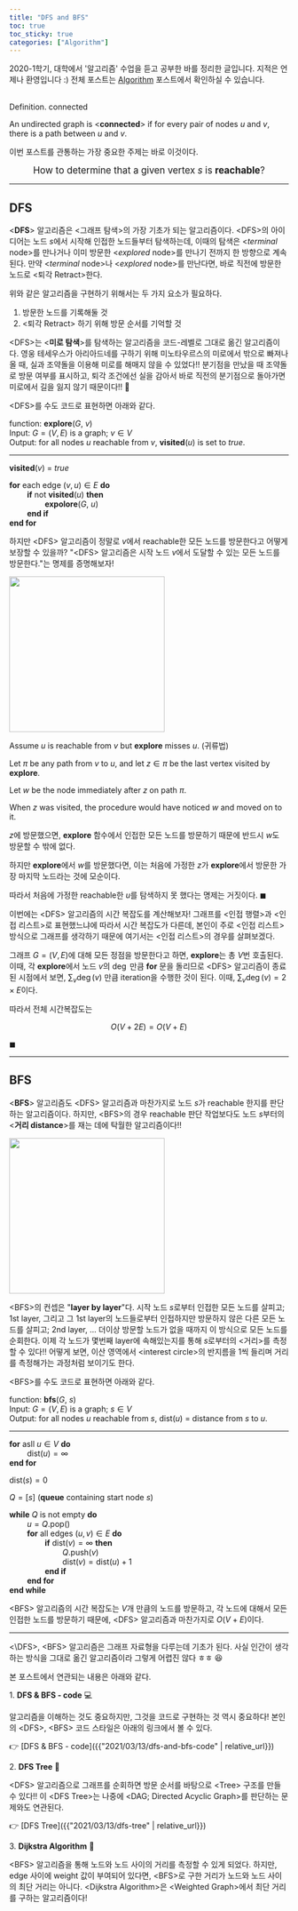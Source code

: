 ```yaml
---
title: "DFS and BFS"
toc: true
toc_sticky: true
categories: ["Algorithm"]
---
```



2020-1학기, 대학에서 '알고리즘' 수업을 듣고 공부한 바를 정리한 글입니다. 지적은 언제나 환영입니다 :) 전체 포스트는 [Algorithm](/categories/algorithm) 포스트에서 확인하실 수 있습니다.

<br><span class="statement-title">Definition.</span> connected<br>

An undirected graph is \<**connected**\> if for every pair of nodes $u$ and $v$, there is a path between $u$ and $v$.

이번 포스트를 관통하는 가장 중요한 주제는 바로 이것이다.

<div class="statement" markdown="1" style="text-align: center;">

<big>How to determine that a given vertex $s$ is **reachable**?</big>

</div>

<hr/>

## DFS

\<**DFS**\> 알고리즘은 \<그래프 탐색\>의 가장 기초가 되는 알고리즘이다. \<DFS\>의 아이디어는 노드 $s$에서 시작해 인접한 노드들부터 탐색하는데, 이때의 탐색은 \<*terminal* node\>를 만나거나 이미 방문한 \<*explored* node\>를 만나기 전까지 한 방향으로 계속 된다. 만약 \<*terminal* node\>나 \<*explored* node\>를 만난다면, 바로 직전에 방문한 노드로 \<퇴각 Retract\>한다.

위와 같은 알고리즘을 구현하기 위해서는 두 가지 요소가 필요하다.

1. 방문한 노드를 기록해둘 것
2. \<퇴각 Retract\> 하기 위해 방문 순서를 기억할 것

\<DFS\>는 \<**미로 탐색**\>를 탐색하는 알고리즘을 코드-레벨로 그대로 옮긴 알고리즘이다. 영웅 테세우스가 아리아드네를 구하기 위해 미노타우르스의 미로에서 밖으로 빠져나올 때, 실과 조약돌을 이용해 미로를 해매지 않을 수 있었다!! 분기점을 만났을 때 조약돌로 방문 여부를 표시하고, 퇴각 조건에선 실을 감아서 바로 직전의 분기점으로 돌아가면 미로에서 길을 잃지 않기 때문이다!! 🤩

\<DFS\>를 수도 코드로 표현하면 아래와 같다.

<div class="proof" markdown="1">

function: **explore**($G$, $v$)<br/>
Input: $G=(V, E)$ is a graph; $v \in V$<br/>
Output: for all nodes $u$ reachable from $v$, **visited**($u$) is set to $true$.

<hr/>

**visited**($v$) = $true$

**for** each edge $(v, u) \in E$ **do**<br/>
&emsp;&emsp; **if** not **visited**($u$) **then**<br/>
&emsp;&emsp; &emsp;&emsp; **expolore**($G$, $u$)<br/>
&emsp;&emsp; **end if**<br/>
**end for**

</div>

하지만 \<DFS\> 알고리즘이 정말로 $v$에서 reachable한 모든 노드를 방문한다고 어떻게 보장할 수 있을까? "\<DFS\> 알고리즘은 시작 노드 $v$에서 도달할 수 있는 모든 노드를 방문한다."는 명제를 증명해보자!

<div class="proof" markdown="1">

<div class="img-wrapper">
  <img src="{{ "/images/computer-science/algorithm/dfs-1.jpg" | relative_url }}" width="280px">
</div>

Assume $u$ is reachable from $v$ but **explore** misses $u$. (귀류법)

Let $\pi$ be any path from $v$ to $u$, and let $z \in \pi$ be the last vertex visited by **explore**.

Let $w$ be the node immediately after $z$ on path $\pi$.

When $z$ was visited, the procedure would have noticed $w$ and moved on to it.

$z$에 방문했으면, **explore** 함수에서 인접한 모든 노드를 방문하기 때문에 반드시 $w$도 방문할 수 밖에 없다.

하지만 **explore**에서 $w$를 방문했다면, 이는 처음에 가정한 $z$가 **explore**에서 방문한 가장 마지막 노드라는 것에 모순이다.

따라서 처음에 가정한 reachable한 $u$를 탐색하지 못 했다는 명제는 거짓이다. $\blacksquare$

</div>

이번에는 \<DFS\> 알고리즘의 시간 복잡도를 계산해보자! 그래프를 \<인접 행렬\>과 \<인접 리스트\>로 표현했느냐에 따라서 시간 복잡도가 다른데, 본인이 주로 \<인접 리스트\> 방식으로 그래프를 생각하기 때문에 여기서는 \<인접 리스트\>의 경우를 살펴보겠다.

<div class="proof" markdown="1">

그래프 $G=(V, E)$에 대해 모든 정점을 방문한다고 하면, **explore**는 총 $V$번 호출된다. 이때, 각 **explore**에서 노드 $v$의 $\deg$ 만큼 **for** 문을 돌리므로 \<DFS\> 알고리즘이 종료된 시점에서 보면, $\displaystyle \sum_{v} \deg(v)$ 만큼 iteration을 수행한 것이 된다. 이때, $\displaystyle \sum_{v} \deg(v) = 2 \times E$이다.

따라서 전체 시간복잡도는

$$
O(V + 2E) = O(V + E)
$$

$\blacksquare$

</div>

<hr/>


## BFS

\<**BFS**\> 알고리즘도 \<DFS\> 알고리즘과 마찬가지로 노드 $s$가 reachable 한지를 판단하는 알고리즘이다. 하지만, \<BFS\>의 경우 reachable 판단 작업보다도 노드 $s$부터의 \<**거리 distance**\>를 재는 데에 탁월한 알고리즘이다!!

<div class="img-wrapper">
  <img src="{{ "/images/computer-science/algorithm/bfs-1.jpg" | relative_url }}" width="280px">
</div>

\<BFS\>의 컨셉은 "**layer by layer**"다. 시작 노드 $s$로부터 인접한 모든 노드를 살피고; 1st layer, 그리고 그 1st layer의 노드들로부터 인접하지만 방문하지 않은 다른 모든 노드를 살피고; 2nd layer, ... 더이상 방문할 노드가 없을 때까지 이 방식으로 모든 노드를 순회한다. 이제 각 노드가 몇번째 layer에 속해있는지를 통해 $s$로부터의 \<거리\>를 측정할 수 있다!! 어떻게 보면, 이산 영역에서 \<interest circle\>의 반지름을 1씩 들리며 거리를 측정해가는 과정처럼 보이기도 한다.

\<BFS\>를 수도 코드로 표현하면 아래와 같다.

<div class="proof" markdown="1">

function: **bfs**($G$, $s$)<br/>
Input: $G=(V, E)$ is a graph; $s \in V$<br/>
Output: for all nodes $u$ reachable from $s$, $\textsf{dist}(u)$ = distance from $s$ to $u$.

<hr/>

**for** asll $u \in V$ **do**<br/>
&emsp;&emsp; $\textsf{dist}(u) = \infty$<br/>
**end for**

$\textsf{dist}(s) = 0$

$Q = [s]$ (**queue** containing start node $s$)

**while** $Q$ is not empty **do**<br/>
&emsp;&emsp; $u=Q.\textsf{pop}()$<br/>
&emsp;&emsp; **for** all edges $(u, v) \in E$ **do**<br/>
&emsp;&emsp; &emsp;&emsp; **if** $\textsf{dist}(v) = \infty$ **then** <br/>
&emsp;&emsp; &emsp;&emsp; &emsp;&emsp; $Q.\textsf{push}(v)$<br/>
&emsp;&emsp; &emsp;&emsp; &emsp;&emsp; $\textsf{dist}(v) = \textsf{dist}(u) + 1$<br/>
&emsp;&emsp; &emsp;&emsp; **end if**<br/>
&emsp;&emsp; **end for**<br/>
**end while**

</div>

\<BFS\> 알고리즘의 시간 복잡도는 $V$개 만큼의 노드를 방문하고, 각 노드에 대해서 모든 인접한 노드를 방문하기 때문에, \<DFS\> 알고리즘과 마찬가지로 $O(V + E)$이다.

<hr/>

<\DFS\>, \<BFS\> 알고리즘은 그래프 자료형을 다루는데 기초가 된다. 사실 인간이 생각하는 방식을 그대로 옮긴 알고리즘이라 그렇게 어렵진 않다 ㅎㅎ 😆

본 포스트에서 연관되는 내용은 아래와 같다.

1\. **DFS & BFS - code** 💻

알고리즘을 이해하는 것도 중요하지만, 그것을 코드로 구현하는 것 역시 중요하다! 본인의 \<DFS\>, \<BFS\> 코드 스타일은 아래의 링크에서 볼 수 있다.

👉 [DFS & BFS - code]({{"2021/03/13/dfs-and-bfs-code" | relative_url}})

2\. **DFS Tree** 🌲

\<DFS\> 알고리즘으로 그래프를 순회하면 방문 순서를 바탕으로 \<Tree\> 구조를 만들 수 있다!! 이 \<DFS Tree\>는 나중에 \<DAG; Directed Acyclic Graph\>를 판단하는 문제와도 연관된다.

👉 [DFS Tree]({{"2021/03/13/dfs-tree" | relative_url}})

3\. **Dijkstra Algorithm** 🚗

\<BFS\> 알고리즘을 통해 노드와 노드 사이의 거리를 측정할 수 있게 되었다. 하지만, edge 사이에 weight 값이 부여되어 있다면, \<BFS\>로 구한 거리가 노드와 노드 사이의 최단 거리는 아니다. \<Dijkstra Algorithm\>은 \<Weighted Graph\>에서 최단 거리를 구하는 알고리즘이다!

